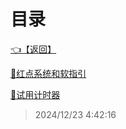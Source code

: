 # 目录  


[👈【返回】](/--Catalog--/00工作笔记00/--Catalog--00工作笔记00)  


[📜红点系统和软指引](/00工作笔记00/zoo可梦笔记/红点系统和软指引)  

[📜试用计时器](/00工作笔记00/zoo可梦笔记/试用计时器.txt)  







> 2024/12/23 4:42:16
